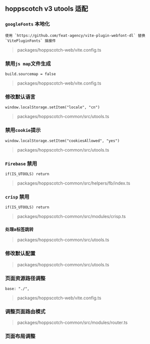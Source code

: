 ## hoppscotch v3 utools 适配

### `googleFonts` 本地化

```
使用 `https://github.com/feat-agency/vite-plugin-webfont-dl` 替换 `VitePluginFonts` 插接件
```

> packages/hoppscotch-web/vite.config.ts

### 禁用`js map`文件生成

`build.sourcemap = false`
> packages/hoppscotch-web/vite.config.ts

### 修改默认语言

`window.localStorage.setItem("locale", "cn")`
> packages/hoppscotch-common/src/utools.ts

### 禁用`cookie`提示

`window.localStorage.setItem("cookiesAllowed", "yes")`
> packages/hoppscotch-common/src/utools.ts

### `Firebase` 禁用

`if(IS_UTOOLS) return`
> packages/hoppscotch-common/src/helpers/fb/index.ts

### `crisp` 禁用

`if(IS_UTOOLS) return`
> packages/hoppscotch-common/src/modules/crisp.ts

### `处理a标签跳转`

> packages/hoppscotch-common/src/utools.ts

### 修改默认配置

> packages/hoppscotch-common/src/utools.ts

### 页面资源路径调整

`base: "./",`
> packages/hoppscotch-web/vite.config.ts

### 调整页面路由模式

> packages/hoppscotch-common/src/modules/router.ts

### 页面布局调整

